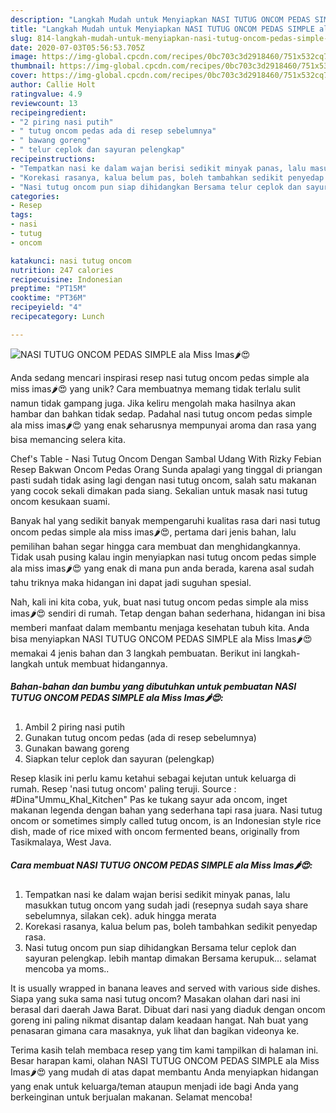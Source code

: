 ```yaml
---
description: "Langkah Mudah untuk Menyiapkan NASI TUTUG ONCOM PEDAS SIMPLE ala Miss Imas🌶😍 yang Bisa Manjain Lidah"
title: "Langkah Mudah untuk Menyiapkan NASI TUTUG ONCOM PEDAS SIMPLE ala Miss Imas🌶😍 yang Bisa Manjain Lidah"
slug: 814-langkah-mudah-untuk-menyiapkan-nasi-tutug-oncom-pedas-simple-ala-miss-imas-yang-bisa-manjain-lidah
date: 2020-07-03T05:56:53.705Z
image: https://img-global.cpcdn.com/recipes/0bc703c3d2918460/751x532cq70/nasi-tutug-oncom-pedas-simple-ala-miss-imas🌶😍-foto-resep-utama.jpg
thumbnail: https://img-global.cpcdn.com/recipes/0bc703c3d2918460/751x532cq70/nasi-tutug-oncom-pedas-simple-ala-miss-imas🌶😍-foto-resep-utama.jpg
cover: https://img-global.cpcdn.com/recipes/0bc703c3d2918460/751x532cq70/nasi-tutug-oncom-pedas-simple-ala-miss-imas🌶😍-foto-resep-utama.jpg
author: Callie Holt
ratingvalue: 4.9
reviewcount: 13
recipeingredient:
- "2 piring nasi putih"
- " tutug oncom pedas ada di resep sebelumnya"
- " bawang goreng"
- " telur ceplok dan sayuran pelengkap"
recipeinstructions:
- "Tempatkan nasi ke dalam wajan berisi sedikit minyak panas, lalu masukkan tutug oncom yang sudah jadi (resepnya sudah saya share sebelumnya, silakan cek). aduk hingga merata"
- "Korekasi rasanya, kalua belum pas, boleh tambahkan sedikit penyedap rasa."
- "Nasi tutug oncom pun siap dihidangkan Bersama telur ceplok dan sayuran pelengkap. lebih mantap dimakan Bersama kerupuk… selamat mencoba ya moms.."
categories:
- Resep
tags:
- nasi
- tutug
- oncom

katakunci: nasi tutug oncom 
nutrition: 247 calories
recipecuisine: Indonesian
preptime: "PT15M"
cooktime: "PT36M"
recipeyield: "4"
recipecategory: Lunch

---
```



![NASI TUTUG ONCOM PEDAS SIMPLE ala Miss Imas🌶😍](https://img-global.cpcdn.com/recipes/0bc703c3d2918460/751x532cq70/nasi-tutug-oncom-pedas-simple-ala-miss-imas🌶😍-foto-resep-utama.jpg)

Anda sedang mencari inspirasi resep nasi tutug oncom pedas simple ala miss imas🌶😍 yang unik? Cara membuatnya memang tidak terlalu sulit namun tidak gampang juga. Jika keliru mengolah maka hasilnya akan hambar dan bahkan tidak sedap. Padahal nasi tutug oncom pedas simple ala miss imas🌶😍 yang enak seharusnya mempunyai aroma dan rasa yang bisa memancing selera kita.

Chef&#39;s Table - Nasi Tutug Oncom Dengan Sambal Udang With Rizky Febian Resep Bakwan Oncom Pedas Orang Sunda apalagi yang tinggal di priangan pasti sudah tidak asing lagi dengan nasi tutug oncom, salah satu makanan yang cocok sekali dimakan pada siang. Sekalian untuk masak nasi tutug oncom kesukaan suami.

Banyak hal yang sedikit banyak mempengaruhi kualitas rasa dari nasi tutug oncom pedas simple ala miss imas🌶😍, pertama dari jenis bahan, lalu pemilihan bahan segar hingga cara membuat dan menghidangkannya. Tidak usah pusing kalau ingin menyiapkan nasi tutug oncom pedas simple ala miss imas🌶😍 yang enak di mana pun anda berada, karena asal sudah tahu triknya maka hidangan ini dapat jadi suguhan spesial.


Nah, kali ini kita coba, yuk, buat nasi tutug oncom pedas simple ala miss imas🌶😍 sendiri di rumah. Tetap dengan bahan sederhana, hidangan ini bisa memberi manfaat dalam membantu menjaga kesehatan tubuh kita. Anda bisa menyiapkan NASI TUTUG ONCOM PEDAS SIMPLE ala Miss Imas🌶😍 memakai 4 jenis bahan dan 3 langkah pembuatan. Berikut ini langkah-langkah untuk membuat hidangannya.

<!--inarticleads1-->

##### Bahan-bahan dan bumbu yang dibutuhkan untuk pembuatan NASI TUTUG ONCOM PEDAS SIMPLE ala Miss Imas🌶😍:

1. Ambil 2 piring nasi putih
1. Gunakan  tutug oncom pedas (ada di resep sebelumnya)
1. Gunakan  bawang goreng
1. Siapkan  telur ceplok dan sayuran (pelengkap)


Resep klasik ini perlu kamu ketahui sebagai kejutan untuk keluarga di rumah. Resep &#39;nasi tutug oncom&#39; paling teruji. Source : #Dina&#34;Ummu_Khal_Kitchen&#34; Pas ke tukang sayur ada oncom, inget makanan legenda dengan bahan yang sederhana tapi rasa juara. Nasi tutug oncom or sometimes simply called tutug oncom, is an Indonesian style rice dish, made of rice mixed with oncom fermented beans, originally from Tasikmalaya, West Java. 

<!--inarticleads2-->

##### Cara membuat NASI TUTUG ONCOM PEDAS SIMPLE ala Miss Imas🌶😍:

1. Tempatkan nasi ke dalam wajan berisi sedikit minyak panas, lalu masukkan tutug oncom yang sudah jadi (resepnya sudah saya share sebelumnya, silakan cek). aduk hingga merata
1. Korekasi rasanya, kalua belum pas, boleh tambahkan sedikit penyedap rasa.
1. Nasi tutug oncom pun siap dihidangkan Bersama telur ceplok dan sayuran pelengkap. lebih mantap dimakan Bersama kerupuk… selamat mencoba ya moms..


It is usually wrapped in banana leaves and served with various side dishes. Siapa yang suka sama nasi tutug oncom? Masakan olahan dari nasi ini berasal dari daerah Jawa Barat. Dibuat dari nasi yang diaduk dengan oncom goreng ini paling nikmat disantap dalam keadaan hangat. Nah buat yang penasaran gimana cara masaknya, yuk lihat dan bagikan videonya ke. 

Terima kasih telah membaca resep yang tim kami tampilkan di halaman ini. Besar harapan kami, olahan NASI TUTUG ONCOM PEDAS SIMPLE ala Miss Imas🌶😍 yang mudah di atas dapat membantu Anda menyiapkan hidangan yang enak untuk keluarga/teman ataupun menjadi ide bagi Anda yang berkeinginan untuk berjualan makanan. Selamat mencoba!
